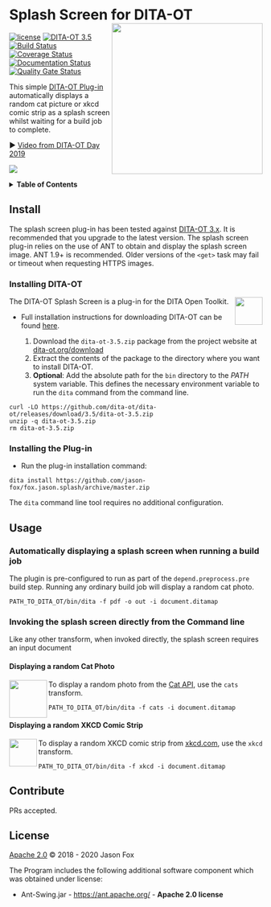 # Splash Screen for DITA-OT [<img src="https://jason-fox.github.io/fox.jason.splash/splash.png" align="right" width="300">](https://splash-screen-plug-in-for-dita-ot.rtfd.io/)

[![license](https://img.shields.io/github/license/jason-fox/fox.jason.splash.svg)](http://www.apache.org/licenses/LICENSE-2.0)
[![DITA-OT 3.5](https://img.shields.io/badge/DITA--OT-3.5-blue.svg)](http://www.dita-ot.org/3.5)
[![Build Status](https://travis-ci.org/jason-fox/fox.jason.splash.svg?branch=master)](https://travis-ci.org/jason-fox/fox.jason.splash)
[![Coverage Status](https://coveralls.io/repos/github/jason-fox/fox.jason.splash/badge.svg?branch=master)](https://coveralls.io/github/jason-fox/fox.jason.splash?branch=master)
[![Documentation Status](https://readthedocs.org/projects/splash-screen-plug-in-for-dita-ot/badge/?version=latest)](https://splash-screen-plug-in-for-dita-ot.readthedocs.io/en/latest/?badge=latest)
[![Quality Gate Status](https://sonarcloud.io/api/project_badges/measure?project=fox.jason.splash&metric=alert_status)](https://sonarcloud.io/dashboard?id=fox.jason.splash)

This simple [DITA-OT Plug-in](https://www.dita-ot.org/plugins) automatically displays a random cat picture or xkcd comic
strip as a splash screen whilst waiting for a build job to complete.

:arrow_forward: [Video from DITA-OT Day 2019](https://youtu.be/vobY_ha5nd0)

[![](https://jason-fox.github.io/fox.jason.splash/javascript-video.png)](https://youtu.be/vobY_ha5nd0)

<details>
<summary><strong>Table of Contents</strong></summary>

-   [Install](#install)
-   [Installing DITA-OT](#installing-dita-ot)
-   [Installing the Plug-in](#installing-the-plug-in)
-   [Usage](#usage)
    -   [Automatically displaying a splash screen when running a build job](#automatically-displaying-a-splash-screen-when-running-a-build-job)
    -   [Invoking the splash screen directly from the Command line](#invoking-the-splash-screen-directly-from-the-command-line)
        -   [Displaying a random Cat Photo](#displaying-a-random-cat-photo)
        -   [Displaying a random XKCD Comic Strip](#displaying-a-random-xkcd-comic-strip)
-   [Contribute](#contribute)
-   [License](#license)

</details>

## Install

The splash screen plug-in has been tested against [DITA-OT 3.x](http://www.dita-ot.org/download). It is recommended that
you upgrade to the latest version. The splash screen plug-in relies on the use of ANT to obtain and display the splash
screen image. ANT 1.9+ is recommended. Older versions of the `<get>` task may fail or timeout when requesting HTTPS
images.

### Installing DITA-OT

<a href="https://www.dita-ot.org"><img src="https://www.dita-ot.org/images/dita-ot-logo.svg" align="right" height="55"></a>

The DITA-OT Splash Screen is a plug-in for the DITA Open Toolkit.

-   Full installation instructions for downloading DITA-OT can be found
    [here](https://www.dita-ot.org/3.5/topics/installing-client.html).

    1.  Download the `dita-ot-3.5.zip` package from the project website at
        [dita-ot.org/download](https://www.dita-ot.org/download)
    2.  Extract the contents of the package to the directory where you want to install DITA-OT.
    3.  **Optional**: Add the absolute path for the `bin` directory to the _PATH_ system variable. This defines the
        necessary environment variable to run the `dita` command from the command line.

```console
curl -LO https://github.com/dita-ot/dita-ot/releases/download/3.5/dita-ot-3.5.zip
unzip -q dita-ot-3.5.zip
rm dita-ot-3.5.zip
```

### Installing the Plug-in

-   Run the plug-in installation command:

```console
dita install https://github.com/jason-fox/fox.jason.splash/archive/master.zip
```

The `dita` command line tool requires no additional configuration.

## Usage

### Automatically displaying a splash screen when running a build job

The plugin is pre-configured to run as part of the `depend.preprocess.pre` build step. Running any ordinary build job
will display a random cat photo.

```console
PATH_TO_DITA_OT/bin/dita -f pdf -o out -i document.ditamap
```

### Invoking the splash screen directly from the Command line

Like any other transform, when invoked directly, the splash screen requires an input document

#### Displaying a random Cat Photo

<a href="https://thecatapi.com"><img src="https://cdn2.thecatapi.com/logos/thecatapi_256xW.png" align="left" height="75"></a>

To display a random photo from the [Cat API](https://thecatapi.com/), use the `cats` transform.

```console
PATH_TO_DITA_OT/bin/dita -f cats -i document.ditamap
```

#### Displaying a random XKCD Comic Strip

<a href="https://xkcd.com"><img src="https://xkcd.com/s/0b7742.png" align="left" height="55"></a>

To display a random XKCD comic strip from [xkcd.com](https://xkcd.com/), use the `xkcd` transform.

```console
PATH_TO_DITA_OT/bin/dita -f xkcd -i document.ditamap
```

## Contribute

PRs accepted.

## License

[Apache 2.0](LICENSE) © 2018 - 2020 Jason Fox

The Program includes the following additional software component which was obtained under license:

-   Ant-Swing.jar - https://ant.apache.org/ - **Apache 2.0 license**
